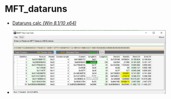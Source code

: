 # MFT_dataruns

   - [Dataruns calc *(Win 8.1/10 x64)*](https://github.com/kacos2000/MFT_dataruns/releases/download/v.1.0.21.0/DataRuns.exe)

   * ![img](https://raw.githubusercontent.com/kacos2000/MFT_dataruns/master/Dataruns.JPG)
